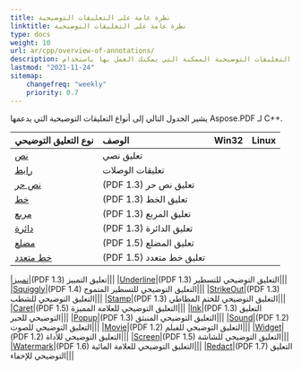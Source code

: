 ```yaml
---
title: نظرة عامة على التعليقات التوضيحية
linktitle: نظرة عامة على التعليقات التوضيحية
type: docs
weight: 10
url: ar/cpp/overview-of-annotations/
description: تحقق من قائمة التعليقات التوضيحية الممكنة التي يمكنك العمل بها باستخدام Aspose.PDF لـ C++.
lastmod: "2021-11-24"
sitemap:
    changefreq: "weekly"
    priority: 0.7
---
```


يشير الجدول التالي إلى أنواع التعليقات التوضيحية التي يدعمها Aspose.PDF لـ C++.

|**نوع التعليق التوضيحي**|**الوصف**|**Win32**|**Linux**|
| :- | :- | :- | :- |
|[نص](/pdf/cpp/text-annotation/)|تعليق نصي|||
|[رابط](/pdf/cpp/extra-annotations/)|تعليقات الوصلات|||
|[نص حر](/pdf/cpp/text-annotation/)|(PDF 1.3) تعليق نص حر|||
|[خط](/pdf/cpp/figures-annotation/)|(PDF 1.3) تعليق الخط|||
|[مربع](/pdf/cpp/figures-annotation/)|(PDF 1.3) تعليق المربع|||
|[دائرة](/pdf/cpp/figures-annotation/)|(PDF 1.3) تعليق الدائرة|||
|[مضلع](/pdf/cpp/figures-annotation/)|(PDF 1.5) تعليق المضلع|||
|[خط متعدد](/pdf/cpp/figures-annotation/)|(PDF 1.5) تعليق خط متعدد|||

|[تمييز](/pdf/cpp/highlights-annotation/)|(PDF 1.3) تعليق التمييز|||
|[Underline](/pdf/cpp/highlights-annotation/)|(PDF 1.3) التعليق التوضيحي للتسطير|||
|[Squiggly](/cpp/highlights-annotation/)|(PDF 1.4) التعليق التوضيحي للتسطير المتموج|||
|[StrikeOut](/pdf/cpp/highlights-annotation/)|(PDF 1.3) التعليق التوضيحي للشطب|||
|[Stamp](/pdf/cpp/stamping/)|(PDF 1.3) التعليق التوضيحي للختم المطاطي|||
|[Caret](/pdf/cpp/extra-annotations/)|(PDF 1.5) التعليق التوضيحي للعلامة المميزة|||
|[Ink](/pdf/cpp/figures-annotation/)|(PDF 1.3) التعليق التوضيحي للحبر|||
|[Popup](/pdf/cpp/text-annotation/)|(PDF 1.3) التعليق التوضيحي المنبثق|||
|[Sound](/pdf/cpp/multimedia-annotation/)|(PDF 1.2) التعليق التوضيحي للصوت|||
|[Movie](/pdf/cpp/multimedia-annotation/)|(PDF 1.2) التعليق التوضيحي للفيلم|||
|[Widget](/pdf/cpp/multimedia-annotation/)|(PDF 1.2) التعليق التوضيحي للأداة|||
|[Screen](/pdf/cpp/multimedia-annotation/)|(PDF 1.5) التعليق التوضيحي للشاشة|||
|[Watermark](/pdf/cpp/sticky-annotations/)|(PDF 1.6) التعليق التوضيحي للعلامة المائية|||
|[Redact](/pdf/cpp/extra-annotations/)|(PDF 1.7) التعليق التوضيحي للإخفاء|||
